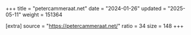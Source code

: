 +++
title = "petercammeraat.net"
date = "2024-01-26"
updated = "2025-05-11"
weight = 151364

[extra]
source = "https://petercammeraat.net/"
ratio = 34
size = 148
+++
